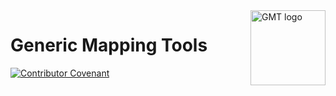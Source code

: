 <a href="https://www.generic-mapping-tools.org/">
    <img src="https://www.generic-mapping-tools.org/_static/gmt-logo.png" alt="GMT logo" title="GMT" align="right" height="120" />
</a>

# Generic Mapping Tools

[![Contributor Covenant](https://img.shields.io/badge/Contributor%20Covenant-2.1-4baaaa.svg)](CODE_OF_CONDUCT.md)